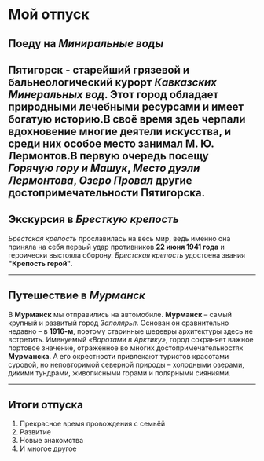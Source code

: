 # Мой отпуск

## Поеду на *Миниральные воды*
**Пятигорск** - старейший грязевой и бальнеологический курорт *Кавказских Минеральных вод*. Этот город обладает
природными лечебными ресурсами и имеет богатую историю.В своё время здеь черпали вдохновение многие деятели искусства,
и среди них особое место занимал **М. Ю. Лермонтов**.В первую очередь посещу *Горячую гору и Машук*, *Место дуэли Лермонтова*, *Озеро Провал* другие достопримечательности **Пятигорска**.
---
## Экскурсия в *Бресткую крепость*
*Брестская крепость* прославилась на весь мир, ведь именно 
она приняла на себя первый удар противников **22 июня 1941 года** и героически выстояла оборону. *Брестская крепость*
удостоена звания **"Крепость герой"**. 

---
## Путешествие в *Мурманск*
В **Мурманск** мы отправились на автомобиле.
**Мурманск** – самый крупный и развитый город *Заполярья*. Основан он сравнительно недавно – в **1916-м**, поэтому старинные шедевры архитектуры здесь не встретить. Именуемый *«Воротами в Арктику»*, город сохраняет важное портовое значение, отраженное во многих достопримечательностях **Мурманска**. А его окрестности привлекают туристов красотами суровой, но неповторимой северной природы – холодными озерами, дикими тундрами, живописными горами и полярными сияниями.   



---

## Итоги отпуска
1. Прекрасное время провождения с семьёй
2. Развитие
3. Новые знакомства
4. И многое другое